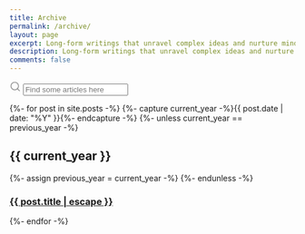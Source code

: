 ```yaml
---
title: Archive
permalink: /archive/
layout: page
excerpt: Long-form writings that unravel complex ideas and nurture mindful understanding.
description: Long-form writings that unravel complex ideas and nurture mindful understanding.
comments: false
---
```


<div class="search-article">
  <label for="search-input" aria-hidden="true">
    <svg xmlns="http://www.w3.org/2000/svg" width="20" height="20" viewBox="0 0 24 24" fill="none" stroke="rgba(128,128,128,0.8)" stroke-width="2" stroke-linecap="round" stroke-linejoin="round" class="feather feather-search"><circle cx="11" cy="11" r="8"></circle><line x1="21" y1="21" x2="16.65" y2="16.65"></line></svg>
  </label>
  <input type="search" id="search-input" placeholder="Find some articles here" aria-label="Search">
</div>

<ul id="search-results"></ul>

{%- for post in site.posts -%}
{%- capture current_year -%}{{ post.date | date: "%Y" }}{%- endcapture -%}
{%- unless current_year == previous_year -%}

<h2>{{ current_year }}</h2>
{%- assign previous_year = current_year -%}
{%- endunless -%}

  <article class="post-item">
    <h3 class="post-item-title">
      <a href="{{ post.url }}">{{ post.title | escape }}</a>
    </h3> 
  </article>
{%- endfor -%}
